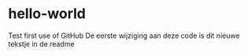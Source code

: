 # hello-world
Test first use of GitHub
De eerste wijziging aan deze code is dit nieuwe tekstje in de readme
